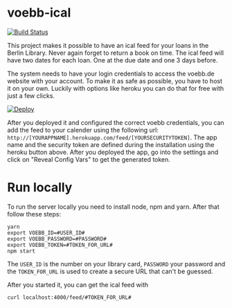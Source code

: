 # voebb-ical

[![Build Status](https://travis-ci.com/bitboxer/voebb-ical.svg?branch=master)](https://travis-ci.com/bitboxer/voebb-ical)

This project makes it possible to have an ical feed for your loans in the
Berlin Library. Never again forget to return a book on time. The ical feed will
have two dates for each loan. One at the due date and one 3 days before.

The system needs to have your login credentials to access the voebb.de website
with your account. To make it as safe as possible, you have to host it on your
own. Luckily with options like heroku you can do that for free with just a few
clicks.

[![Deploy](https://www.herokucdn.com/deploy/button.svg)](https://heroku.com/deploy?template=https://github.com/bitboxer/voebb-ical)

After you deployed it and configured the correct voebb credentials, you can add
the feed to your calender using the following url:
`http://[YOURAPPNAME].herokuapp.com/feed/[YOURSECURITYTOKEN]`. The app name and
the security token are defined during the installation using the heroku button
above. After you deployed the app, go into the settings and click on "Reveal Config Vars"
to get the generated token.

# Run locally

To run the server locally you need to install node, npm and yarn. After
that follow these steps:

```shell
yarn
export VOEBB_ID=#USER_ID#
export VOEBB_PASSWORD=#PASSWORD#
export VOEBB_TOKEN=#TOKEN_FOR_URL#
npm start
```

The `USER_ID` is the number on your library card, `PASSWORD` your password and
the `TOKEN_FOR_URL` is used to create a secure URL that can't be guessed.

After you started it, you can get the ical feed with

```shell
curl localhost:4000/feed/#TOKEN_FOR_URL#
```
